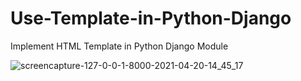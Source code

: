 # Use-Template-in-Python-Django

Implement HTML Template in Python Django Module

![screencapture-127-0-0-1-8000-2021-04-20-14_45_17](https://user-images.githubusercontent.com/55083861/115370931-2a0dd900-a1e7-11eb-84fc-2aea7cfef300.png)
 
